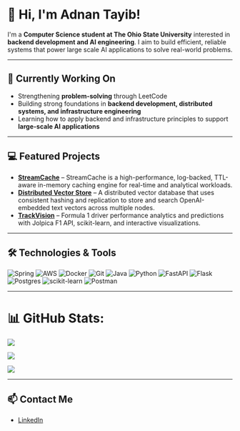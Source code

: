 # 👋 Hi, I'm Adnan Tayib!

I'm a **Computer Science student at The Ohio State University** interested in **backend development and AI engineering**. I aim to build efficient, reliable systems that power large scale AI applications to solve real-world problems.

---

## 🌱 Currently Working On

- Strengthening **problem-solving** through LeetCode
- Building strong foundations in **backend development, distributed systems, and infrastructure engineering**
- Learning how to apply backend and infrastructure principles to support **large-scale AI applications**
  
---
## 💻 Featured Projects

- [**StreamCache**](https://github.com/adnant1/streamcache) – StreamCache is a high-performance, log-backed, TTL-aware in-memory caching engine for real-time and analytical workloads.
- [**Distributed Vector Store**](https://github.com/adnant1/Distributed-Vector-Store) – A distributed vector database that uses consistent hashing and replication to store and search OpenAI-embedded text vectors across multiple nodes.
- [**TrackVision**](https://github.com/adnant1/TrackVision) – Formula 1 driver performance analytics and predictions with Jolpica F1 API, scikit-learn, and interactive visualizations.

---

## 🛠️ Technologies & Tools
![Spring](https://img.shields.io/badge/spring-%236DB33F.svg?style=for-the-badge&logo=spring&logoColor=white) ![AWS](https://img.shields.io/badge/AWS-%23FF9900.svg?style=for-the-badge&logo=amazon-aws&logoColor=white) ![Docker](https://img.shields.io/badge/docker-%230db7ed.svg?style=for-the-badge&logo=docker&logoColor=white) ![Git](https://img.shields.io/badge/git-%23F05033.svg?style=for-the-badge&logo=git&logoColor=white) ![Java](https://img.shields.io/badge/java-%23ED8B00.svg?style=for-the-badge&logo=openjdk&logoColor=white) ![Python](https://img.shields.io/badge/python-3670A0?style=for-the-badge&logo=python&logoColor=ffdd54) ![FastAPI](https://img.shields.io/badge/FastAPI-005571?style=for-the-badge&logo=fastapi) ![Flask](https://img.shields.io/badge/flask-%23000.svg?style=for-the-badge&logo=flask&logoColor=white) ![Postgres](https://img.shields.io/badge/postgres-%23316192.svg?style=for-the-badge&logo=postgresql&logoColor=white) ![scikit-learn](https://img.shields.io/badge/scikit--learn-%23F7931E.svg?style=for-the-badge&logo=scikit-learn&logoColor=white) ![Postman](https://img.shields.io/badge/Postman-FF6C37?style=for-the-badge&logo=postman&logoColor=white)

---

# 📊 GitHub Stats:
![](https://github-readme-stats.vercel.app/api?username=adnant1&theme=dark&hide_border=false&include_all_commits=false&count_private=false)<br/>

![](https://nirzak-streak-stats.vercel.app/?user=adnant1&theme=dark&hide_border=false)<br/>

![](https://github-readme-stats.vercel.app/api/top-langs/?username=adnant1&theme=dark&hide_border=false&include_all_commits=false&count_private=false&layout=compact)

---

## 📫 Contact Me

- [LinkedIn](https://www.linkedin.com/in/adnantayib)



